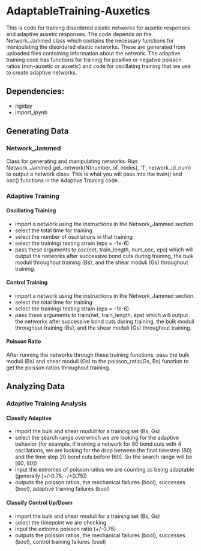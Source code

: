 # AdaptableTraining-Auxetics

This is code for training disordered elastic networks for auxetic responses and adaptive auxetic responses. The code depends on the Network_Jammed class which contains the necessary functions for manipulating the disordered elastic networks. These are generated from uploaded files containing information about the network. The adaptive training code has functions for training for positive or negative poisson ratios (non-auxetic or auxetic) and code for oscillating training that we use to create adaptive networks.

## Dependencies:
- rigidpy
- import_ipynb

## Generating Data

### Network_Jammed

Class for generating and manipulating networks. 
Run Network_Jammed.get_network(N(number_of_nodes), '1', network_id_num) to output a network class. This is what you will pass into the train() and osc() functions in the Adaptive Training code.

### Adaptive Training

#### Oscillating Training
- import a network using the instructions in the Network_Jammed section. 
- select the total time for training
- select the number of oscillations in that training
- select the training/ testing strain (eps = -1e-6)
- pass these arguments to osc(net, train_length, num_osc, eps) which will output the networks after successive bond cuts during training, the bulk moduli throughout training (Bs), and the shear moduli (Gs) throughout training.

#### Control Training
- import a network using the instructions in the Network_Jammed section. 
- select the total time for training
- select the training/ testing strain (eps = -1e-6)
- pass these arguments to train(net, train_length, eps) which will output the networks after successive bond cuts during training, the bulk moduli throughout training (Bs), and the shear moduli (Gs) throughout training.

#### Poisson Ratio

After running the networks through these training functions, pass the bulk moduli (Bs) and shear moduli (Gs) to the poisson_ratio(Gs, Bs) function to get the poisson ratios throughout training.

## Analyzing Data

### Adaptive Training Analysis

#### Classify Adaptive
- import the bulk and shear moduli for a training set (Bs, Gs) 
- select the search range overwhich we are looking for the adaptive behavior (for example, if training a network for 80 bond cuts with 4 oscillations, we are looking for the drop between the final timestep (80) and the time step 20 bond cuts before (60). So the search range will be [60, 80])
- input the extremes of poisson ratios we are counting as being adaptable (generally [+/-0.75, -/+0.75])
- outputs the poisson ratios, the mechanical failures (bool), successes (bool), adaptive training failures (bool)

#### Classify Control Up/Down
- import the bulk and shear moduli for a training set (Bs, Gs) 
- select the timepoint we are checking
- input the extreme poisson ratio (+/-0.75)
- outputs the poisson ratios, the mechanical failures (bool), successes (bool), control training failures (bool)
